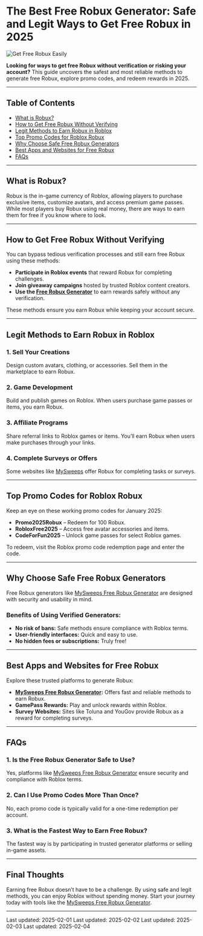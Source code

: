 # The Best Free Robux Generator: Safe and Legit Ways to Get Free Robux in 2025  

![Get Free Robux Easily](https://sweeps.my/assets/offer-imgs/roblox.webp "Discover the best free Robux generator and methods to earn free Robux in Roblox!")  

**Looking for ways to get free Robux without verification or risking your account?** This guide uncovers the safest and most reliable methods to generate free Robux, explore promo codes, and redeem rewards in 2025.  

---

## Table of Contents  
- [What is Robux?](#what-is-robux)  
- [How to Get Free Robux Without Verifying](#how-to-get-free-robux-without-verifying)  
- [Legit Methods to Earn Robux in Roblox](#legit-methods-to-earn-robux-in-roblox)  
- [Top Promo Codes for Roblox Robux](#top-promo-codes-for-roblox-robux)  
- [Why Choose Safe Free Robux Generators](#why-choose-safe-free-robux-generators)  
- [Best Apps and Websites for Free Robux](#best-apps-and-websites-for-free-robux)  
- [FAQs](#faqs)  

---

## What is Robux?  
Robux is the in-game currency of Roblox, allowing players to purchase exclusive items, customize avatars, and access premium game passes. While most players buy Robux using real money, there are ways to earn them for free if you know where to look.  

---

## How to Get Free Robux Without Verifying  

You can bypass tedious verification processes and still earn free Robux using these methods:  
- **Participate in Roblox events** that reward Robux for completing challenges.  
- **Join giveaway campaigns** hosted by trusted Roblox content creators.  
- **Use the [Free Robux Generator](https://win.sweeps.my/free-robux-generator/)** to earn rewards safely without any verification.  

These methods ensure you earn Robux while keeping your account secure.  

---

## Legit Methods to Earn Robux in Roblox  

### 1. **Sell Your Creations**  
Design custom avatars, clothing, or accessories. Sell them in the marketplace to earn Robux.  

### 2. **Game Development**  
Build and publish games on Roblox. When users purchase game passes or items, you earn Robux.  

### 3. **Affiliate Programs**  
Share referral links to Roblox games or items. You’ll earn Robux when users make purchases through your links.  

### 4. **Complete Surveys or Offers**  
Some websites like [MySweeps](https://sweeps.my) offer Robux for completing tasks or surveys.  

---

## Top Promo Codes for Roblox Robux  

Keep an eye on these working promo codes for January 2025:  
- **Promo2025Robux** – Redeem for 100 Robux.  
- **RobloxFree2025** – Access free avatar accessories and items.  
- **CodeForFun2025** – Unlock game passes for select Roblox games.  

To redeem, visit the Roblox promo code redemption page and enter the code.  

---

## Why Choose Safe Free Robux Generators  

Free Robux generators like [MySweeps Free Robux Generator](https://win.sweeps.my/free-robux-generator/) are designed with security and usability in mind.  

### Benefits of Using Verified Generators:  
- **No risk of bans:** Safe methods ensure compliance with Roblox terms.  
- **User-friendly interfaces:** Quick and easy to use.  
- **No hidden fees or subscriptions:** Truly free!  

---

## Best Apps and Websites for Free Robux  

Explore these trusted platforms to generate Robux:  
- **[MySweeps Free Robux Generator](https://win.sweeps.my/free-robux-generator/):** Offers fast and reliable methods to earn Robux.  
- **GamePass Rewards:** Play and unlock rewards within Roblox.  
- **Survey Websites:** Sites like Toluna and YouGov provide Robux as a reward for completing surveys.  

---

## FAQs  

### **1. Is the Free Robux Generator Safe to Use?**  
Yes, platforms like [MySweeps Free Robux Generator](https://win.sweeps.my/free-robux-generator/) ensure security and compliance with Roblox terms.  

### **2. Can I Use Promo Codes More Than Once?**  
No, each promo code is typically valid for a one-time redemption per account.  

### **3. What is the Fastest Way to Earn Free Robux?**  
The fastest way is by participating in trusted generator platforms or selling in-game assets.  

---

## Final Thoughts  

Earning free Robux doesn’t have to be a challenge. By using safe and legit methods, you can enjoy Roblox without spending money. Start your journey today with tools like the [MySweeps Free Robux Generator](https://win.sweeps.my/free-robux-generator/).  

---

Last updated: 2025-02-01
Last updated: 2025-02-02
Last updated: 2025-02-03
Last updated: 2025-02-04